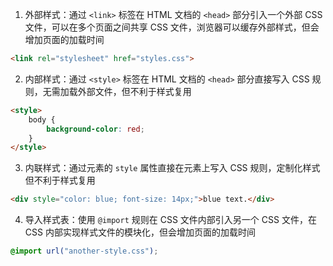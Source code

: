 1. 外部样式：通过 `<link>` 标签在 HTML 文档的 `<head>` 部分引入一个外部 CSS 文件，可以在多个页面之间共享 CSS 文件，浏览器可以缓存外部样式，但会增加页面的加载时间

```HTML
<link rel="stylesheet" href="styles.css">
```

2. 内部样式：通过 `<style>` 标签在 HTML 文档的 `<head>` 部分直接写入 CSS 规则，无需加载外部文件，但不利于样式复用

```HTML
<style>
	body {
	    background-color: red;
	}
</style>
```

3. 内联样式：通过元素的 `style` 属性直接在元素上写入 CSS 规则，定制化样式但不利于样式复用

```HTML
<div style="color: blue; font-size: 14px;">blue text.</div>
```

4. 导入样式表：使用 `@import` 规则在 CSS 文件内部引入另一个 CSS 文件，在 CSS 内部实现样式文件的模块化，但会增加页面的加载时间

```CSS
@import url("another-style.css");
```
